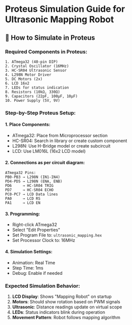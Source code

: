 # Proteus Simulation Guide for Ultrasonic Mapping Robot

## 🎯 How to Simulate in Proteus

### Required Components in Proteus:
```
1. ATmega32 (40-pin DIP)
2. Crystal Oscillator (16MHz)
3. HC-SR04 Ultrasonic Sensor
4. L298N Motor Driver
5. DC Motors (2x)
6. LCD 16x2
7. LEDs for status indication
8. Resistors (10kΩ, 330Ω)
9. Capacitors (22pF, 100µF, 10µF)
10. Power Supply (5V, 9V)
```

### Step-by-Step Proteus Setup:

#### 1. **Place Components:**
- ATmega32: Place from Microprocessor section
- HC-SR04: Search in library or create custom component
- L298N: Use H-Bridge model or create subcircuit
- LCD: Use LM016L (16x2 LCD model)

#### 2. **Connections as per circuit diagram:**
```
ATmega32 Pins:
PB0-PB3 → L298N (IN1-IN4)
PD4-PD5 → L298N (ENA, ENB) 
PD6     → HC-SR04 TRIG
PD7     → HC-SR04 ECHO
PC0-PC7 → LCD Data lines
PA0     → LCD RS
PA1     → LCD EN
```

#### 3. **Programming:**
- Right-click ATmega32
- Select "Edit Properties" 
- Set Program File to: `ultrasonic_mapping.hex`
- Set Processor Clock to: 16MHz

#### 4. **Simulation Settings:**
- Animation: Real Time
- Step Time: 1ms
- Debug: Enable if needed

### Expected Simulation Behavior:
1. **LCD Display**: Shows "Mapping Robot" on startup
2. **Motors**: Should show rotation based on PWM signals
3. **Ultrasonic**: Distance readings update on virtual scope
4. **LEDs**: Status indicators blink during operation
5. **Movement Pattern**: Robot follows mapping algorithm
